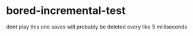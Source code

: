 # bored-incremental-test

dont play this one saves will probably be deleted every like 5 milliseconds
